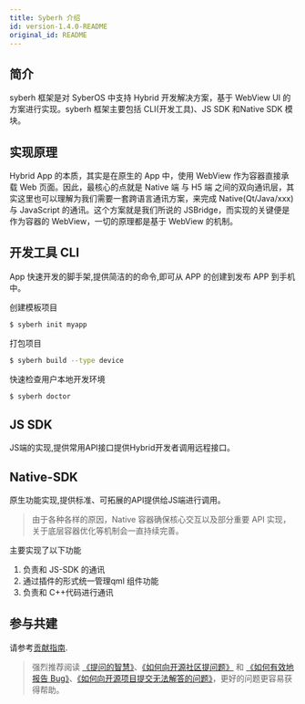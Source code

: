 ```yaml
---
title: Syberh 介绍
id: version-1.4.0-README
original_id: README
---
```


## 简介

syberh 框架是对 SyberOS 中支持 Hybrid 开发解决方案，基于 WebView UI 的方案进行实现。syberh 框架主要包括 CLI(开发工具)、JS SDK 和Native SDK 模块。

## 实现原理

Hybrid App 的本质，其实是在原生的 App 中，使用 WebView 作为容器直接承载 Web 页面。因此，最核心的点就是 Native 端 与 H5 端 之间的双向通讯层，其实这里也可以理解为我们需要一套跨语言通讯方案，来完成 Native(Qt/Java/xxx) 与 JavaScript 的通讯。这个方案就是我们所说的 JSBridge，而实现的关键便是作为容器的 WebView，一切的原理都是基于 WebView 的机制。


## 开发工具 CLI

App 快速开发的脚手架,提供简洁的的命令,即可从 APP 的创建到发布 APP 到手机中。

创建模板项目

```bash
$ syberh init myapp
```

打包项目
```bash
$ syberh build --type device
```

快速检查用户本地开发环境

```bash
$ syberh doctor
```

## JS SDK

   JS端的实现,提供常用API接口提供Hybrid开发者调用远程接口。


## Native-SDK

原生功能实现,提供标准、可拓展的API提供给JS端进行调用。
> 由于各种各样的原因，Native 容器确保核心交互以及部分重要 API 实现，关于底层容器优化等机制会一直持续完善。

主要实现了以下功能

1. 负责和 JS-SDK 的通讯
2. 通过插件的形式统一管理qml 组件功能
3. 负责和 C++代码进行通讯


## 参与共建 

请参考[贡献指南](https://github.com/syberos-team/syberh/blob/master/docs/CONTRIBUTING.md).

>强烈推荐阅读 [《提问的智慧》](https://github.com/ryanhanwu/How-To-Ask-Questions-The-Smart-Way)、[《如何向开源社区提问题》](https://github.com/seajs/seajs/issues/545) 和 [《如何有效地报告 Bug》](http://www.chiark.greenend.org.uk/%7Esgtatham/bugs-cn.html)、[《如何向开源项目提交无法解答的问题》](https://zhuanlan.zhihu.com/p/25795393)，更好的问题更容易获得帮助。
